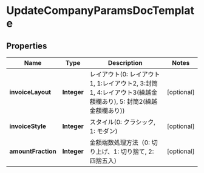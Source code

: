 

# UpdateCompanyParamsDocTemplate

## Properties

Name | Type | Description | Notes
------------ | ------------- | ------------- | -------------
**invoiceLayout** | **Integer** | レイアウト(0: レイアウト1, 1:レイアウト2, 3:封筒1, 4:レイアウト3(繰越金額欄あり), 5: 封筒2(繰越金額欄あり)) |  [optional]
**invoiceStyle** | **Integer** | スタイル(0: クラシック, 1: モダン) |  [optional]
**amountFraction** | **Integer** | 金額端数処理方法（0: 切り上げ、1: 切り捨て, 2: 四捨五入） |  [optional]



